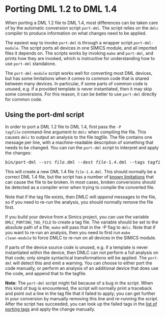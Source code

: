 <!--
  © 2021 Intel Corporation
  SPDX-License-Identifier: MPL-2.0
-->

# Porting DML 1.2 to DML 1.4
When porting a DML 1.2 file to DML 1.4, most differences can be taken
care of by the automatic conversion script `port-dml`. The
script relies on the `dmlc` compiler to produce information on
what changes need to be applied.

The easiest way to invoke `port-dml` is through a wrapper
script `port-dml-module`. The script ports all devices in one
SIMICS module, and all imported files it depends on. The scripts works by
invoking `make` and `port-dml`, and prints how they are invoked, which
is instructive for understanding how to use `port-dml`
standalone.

The `port-dml-module` script works well for converting most DML
devices, but has some limitations when it comes to common code that is
shared between many devices. In particular, if some parts of common
code is unused, e.g. if a provided template is never instantiated,
then it may skip some conversions. For this reason, it can be better
to use `port-dml` directly for common code.



## Using the port-dml script
In order to port a DML 1.2 file to DML 1.4, first pass the <code>-P
<em>tagfile</em></code> command-line argument to `dmlc` when compiling
the file. This causes `dmlc` to output an analysis to the file
*tagfile*. The file contains one message per line, with a
machine-readable description of something that needs to be
changed. You can run the `port-dml` script to interpret and apply the
changes:

<pre>
bin/port-dml --src <em>file</em>.dml --dest <em>file</em>-1.4.dml --tags <em>tagfile</em>
</pre>

This will create a new DML 1.4 file
<code><em>file</em>-1.4.dml</code>. This should normally be a correct
DML 1.4 file, but the script has a number of [known
limitations](changes-manual.html) that can cause the file to be
broken. In most cases, broken conversions should be detected as a
compiler error when trying to compile the converted file.

Note that if the tag file exists, then DMLC will *append*
messages to the file, so if you need to re-run the analysis, you
should normally remove the file first.

If you build your device from a Simics project, you can use the variable
`DMLC_PORTING_TAG_FILE` to create a tag file. The variable should
be set to the absolute path of a file; `make` will pass that in the
-P flag to `dmlc`. Note that if you want to re-run an analysis,
then you need to first run <code>make clean-<em>module</em></code> to force
DMLC to re-run on all devices in the SIMICS module.

If parts of the device source code is unused, e.g. if a template is
never instantiated within the device, then DMLC can not perform a full
analysis on that code; only simple syntactical transformations will be
applied. The `port-dml` will detect this and emit a warning.
You can choose to either port the code manually, or perform an analysis of
an additional device that does use the code, and append that to the tagfile.

<div class="note">

**Note:** The `port-dml` script might fail because of a bug in the
script. When this kind of bug is encountered, the script will normally
print a traceback and point out a line in the tag file that it failed
to apply; you can get further in your conversion by manually removing
this line and re-running the script. After the script has succeeded,
you can look up the failed tags in the [list of porting
tags](changes-auto.html) and apply the change manually.

</div>

